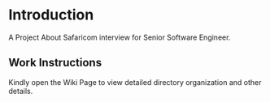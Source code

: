 # Introduction
A Project About Safaricom interview for Senior Software Engineer.

## Work Instructions

Kindly open the Wiki Page to view detailed directory organization and other details.
